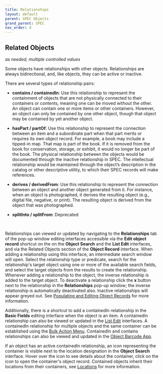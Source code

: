 ```yaml
---
title: Relationships
layout: default
parent: SPEC Objects
grand_parent: SPEC
nav_order: 4
---
```


## Related Objects 
*as needed, multiple controlled values*

Some objects have relationships with other objects. Relationships are always bidirectional, and, like objects, they can be active or inactive. 

There are several types of relationship pairs:

- **contains / containedIn**: Use this relationship to represent the containment of objects that are not physically connected to their containers or contents, meaning one can be moved without the other. An object can contain one or more items or other containers. However, an object can only be contained by one other object, though that object may be contained by yet another object.

- **hasPart / partOf**:  Use this relationship to represent the connection between an item and a subordinate part when that part merits or requires its own object record. For example, a book may include a tipped-in map. That map is part of the book. If it is removed from the book for conservation, storage, or exhibit, it would no longer be part of the book. The physical relationship between the objects would be documented through the inactive relationship in SPEC. The intellectual relationship would be maintained through the object’s description in the catalog or other descriptive utility, to which their SPEC records will make references.

- **derives / derivedFrom**: Use this relationship to represent the connection between an object and another object generated from it. For instance, when an object is photographed, it derives the resulting object (e.g., digital file, negative, or print). The resulting object is derived from the object that was photographed.

- **splitInto / splitFrom**: Deprecated

&nbsp; 
&nbsp; 

Relationships can viewed or updated by navigating to the **Relationships** tab of the pop-up window editing interfaces accessible via the **Edit object record** shortcut on the on the **Object Search** and the **List Edit** interfaces, and via the Related Objects section of the **Object Record** interface. When adding a relationship using this interface, an intermediate search window will open. Select the relationship type or predicate, search for the relationship's target object using one or more of the available search fields, and select the target objects from the results to create the relationship. Whenever adding a relationship to the object, the inverse relationship is added to the target object. To deactivate a relationship click the **x** button next to the relationship in the **Relationships** pop-up window; the inverse relationship is automatically deactivated also. Inactive relationships will appear greyed out. See [Populating and Editing Object Records](https://nypl.github.io/pres-docs/spec/specObjects.html#populating-and-editing-object-records) for more information. 

Additionally, there is a shortcut to add a containedIn relationship in the **Basic Fields** editing interface when the object is an item. A containedIn relationship can also be viewed or updated in the [List Edit](https://nypl.github.io/pres-docs/spec/specObjectsListEdit.htm) interfaces. A containedIn relationship for multiple objects and the same container can be established using the [Bulk Action Menu](https://nypl.github.io/pres-docs/spec/specObjectsBulkActionMenu.html). ContainedIn and contains relationships can also be viewed and updated in the [Object Barcode App](https://nypl.github.io/pres-docs/spec/specObjectsOBA.html). 

If an object has an active containedIn relationship, an icon representing the container is visible next to the location designation in the **Object Search** interface. Hover over the icon to see details about the container, click on the icon to open the container's object record. Contained objects inherit their locations from their containers, see [Locations](https://nypl.github.io/pres-docs/spec/specObjectsLocations.html) for more information.

